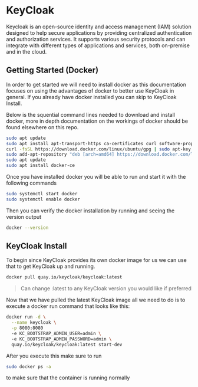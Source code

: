 # KeyCloak
Keycloak is an open-source identity and access management (IAM) solution designed to help secure applications by providing centralized authentication and authorization services. It supports various security protocols and can integrate with different types of applications and services, both on-premise and in the cloud.

## Getting Started (Docker)
In order to get started we will need to install docker as this documentation focuses on using the advantages of docker to better use KeyCloak in general. If you already have docker installed you can skip to KeyCloak Install.

Below is the squential command lines needed to download and install docker, more in depth documentation on the workings of docker should be found elsewhere on this repo.

```sh
sudo apt update
sudo apt install apt-transport-https ca-certificates curl software-properties-common
curl -fsSL https://download.docker.com/linux/ubuntu/gpg | sudo apt-key add -
sudo add-apt-repository "deb [arch=amd64] https://download.docker.com/linux/ubuntu $(lsb_release -cs) stable"
sudo apt update
sudo apt install docker-ce
```
Once you have installed docker you will be able to run and start it with the following commands
```sh
sudo systemctl start docker
sudo systemctl enable docker
```
Then you can verify the docker installation by running and seeing the version output
```sh
docker --version
```

## KeyCloak Install
To begin since KeyCloak provides its own docker image for us we can use that to get KeyCloak up and running. 
```sh
docker pull quay.io/keycloak/keycloak:latest
```
> Can change :latest to any KeyCloak version you would like if preferred 

Now that we have pulled the latest KeyCloak image all we need to do is to execute a docker run command that looks like this:
```sh
docker run -d \
  --name keycloak \
  -p 8080:8080
  -e KC_BOOTSTRAP_ADMIN_USER=admin \      
  -e KC_BOOTSTRAP_ADMIN_PASSWORD=admin \    
  quay.io/keycloak/keycloak:latest start-dev
```
After you execute this make sure to run
```sh
sudo docker ps -a
```
to make sure that the container is running normally





